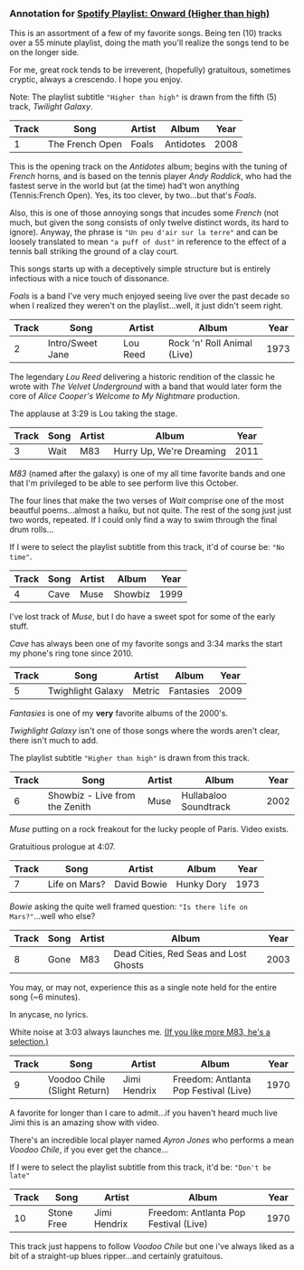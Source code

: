 
### Annotation for [Spotify Playlist: Onward (Higher than high)](https://open.spotify.com/playlist/3JHhL3MgLCvADVIomkiAqX?si=14e44e2bd14a46e7)
This is an assortment of a few of my favorite songs.
Being ten (10) tracks over a 55 minute playlist, doing the math you'll realize the songs tend to be on the longer side.

For me, great rock tends to be irreverent, (hopefully) gratuitous, sometimes cryptic, always a crescendo.  I hope you enjoy.

Note: The playlist subtitle `"Higher than high"` is drawn from the fifth (5) track, *Twilight Galaxy*.

|Track|Song|Artist|Album|Year|
|-|-|-|-|-|
|1|The French Open|Foals|Antidotes|2008|

This is the opening track on the *Antidotes* album;
begins with the tuning of *French* horns,
and is based on the tennis player *Andy Roddick*, who had the fastest serve in the world but (at the time) had't won anything (Tennis:French Open).  Yes, its too clever, by two...but that's *Foals*.

Also, this is one of those annoying songs that incudes some *French* (not much, but given the song consists of only twelve distinct words, its hard to ignore).  Anyway, the phrase is `"Un peu d'air sur la terre"` and can be loosely translated to mean `"a puff of dust"` in reference to the effect of a tennis ball striking the ground of a clay court.

This songs starts up with a deceptively simple structure but is entirely infectious with a nice touch of dissonance.

*Foals* is a band I've very much enjoyed seeing live over the past decade so when I realized they weren't on the playlist...well, it just didn't seem right.

|Track|Song|Artist|Album|Year|
|-|-|-|-|-|
|2|Intro/Sweet Jane|Lou Reed|Rock 'n' Roll Animal (Live)|1973|

The legendary *Lou Reed* delivering a historic rendition of the classic he wrote with *The Velvet Underground* with a band that would later form the core of *Alice Cooper's Welcome to My Nightmare* production.

The applause at 3:29 is Lou taking the stage.

|Track|Song|Artist|Album|Year|
|-|-|-|-|-|
|3|Wait|M83|Hurry Up, We're Dreaming|2011|

*M83* (named after the galaxy) is one of my all time favorite bands and one that I'm privileged to be able to see perform live this October.

The four lines that make the two verses of *Wait* comprise one of the most beautful poems...almost a haiku, but not quite.  The rest of the song just just two words, repeated.  If I could only find a way to swim through the final drum rolls...

If I were to select the playlist subtitle from this track, it'd of course be: `"No time"`.

|Track|Song|Artist|Album|Year|
|-|-|-|-|-|
|4|Cave|Muse|Showbiz|1999|

I've lost track of *Muse*, but I do have a sweet spot for some of the early stuff.

*Cave* has always been one of my favorite songs and 3:34 marks the start my phone's ring tone since 2010.

|Track|Song|Artist|Album|Year|
|-|-|-|-|-|
|5|Twighlight Galaxy|Metric|Fantasies|2009|

*Fantasies* is one of my **very** favorite albums of the 2000's.

*Twighlight Galaxy* isn't one of those songs where the words aren't clear, there isn't much to add.

The playlist subtitle `"Higher than high"` is drawn from this track.

|Track|Song|Artist|Album|Year|
|-|-|-|-|-|
|6|Showbiz - Live from the Zenith|Muse|Hullabaloo Soundtrack|2002|

*Muse* putting on a rock freakout for the lucky people of Paris.  Video exists. 

Gratuitious prologue at 4:07.

|Track|Song|Artist|Album|Year|
|-|-|-|-|-|
|7|Life on Mars?|David Bowie|Hunky Dory|1973|

*Bowie* asking the quite well framed question: `"Is there life on Mars?"`...well who else?

|Track|Song|Artist|Album|Year|
|-|-|-|-|-|
|8|Gone|M83|Dead Cities, Red Seas and Lost Ghosts|2003|

You may, or may not, experience this as a single note held for the entire song (~6 minutes). 

In anycase, no lyrics.

White noise at 3:03 always launches me.
[(If you like more M83, he's a selection.)](https://open.spotify.com/playlist/3IK8RUHE15gxh4BpSknsX2?si=496866566ac24054)

|Track|Song|Artist|Album|Year|
|-|-|-|-|-|
|9|Voodoo Chile (Slight Return)|Jimi Hendrix|Freedom: Antlanta Pop Festival (Live)|1970|

A favorite for longer than I care to admit...if you haven't heard much live Jimi this is an amazing show with video.

There's an incredible local player named *Ayron Jones* who performs a mean *Voodoo Chile*, if you ever get the chance...

If I were to select the playlist subtitle from this track, it'd be: `"Don't be late"`

|Track|Song|Artist|Album|Year|
|-|-|-|-|-|
|10|Stone Free|Jimi Hendrix|Freedom: Antlanta Pop Festival (Live)|1970|

This track just happens to follow *Voodoo Chile* but one i've always liked as a bit of a straight-up blues ripper...and certainly gratuitous.

